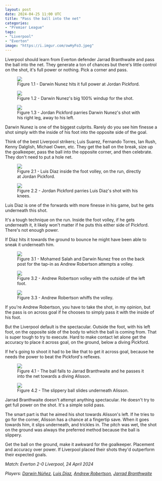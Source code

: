 ```yaml
---
layout: post
date: 2024-04-25 11:00 UTC
title: "Pass the ball into the net"
categories:
- "Premier League"
tags:
- "Liverpool"
- "Everton"
image: "https://i.imgur.com/owHyFo3.jpeg"
---
```


Liverpool should learn from Everton defender Jarrad Branthwaite and pass the ball into the net. They generate a ton of chances but there's little control on the shot, it's full power or nothing. Pick a corner and pass. 

<!---more--->

<figure>
    <img src="https://i.imgur.com/P1d52AU.jpeg">
    <figcaption>Figure 1.1 - Darwin Nunez hits it full power at Jordan Pickford.</figcaption>
</figure> 

<figure>
    <img src="https://i.imgur.com/awDlPE3.jpeg">
    <figcaption>Figure 1.2 - Darwin Nunez's big 100% windup for the shot.</figcaption>
</figure> 

<figure>
    <img src="https://i.imgur.com/XnrQW5J.jpeg">
    <figcaption>Figure 1.3 - Jordan Pickford parries Darwin Nunez's shot with his right leg, away to his left.</figcaption>
</figure> 

Darwin Nunez is one of the biggest culprits. Rarely do you see him finesse a shot simply with the inside of his foot into the opposite side of the goal. 

Think of the best Liverpool strikers; Luis Suarez, Fernando Torres, Ian Rush, Kenny Dalglish, Michael Owen, etc. They get the ball on the break, size up the goalkeeper, pass the ball into the opposite corner, and then celebrate. They don't need to put a hole net.

<figure>
    <img src="https://i.imgur.com/c8SmuMI.jpeg">
    <figcaption>Figure 2.1 - Luis Diaz inside the foot volley, on the run, directly at Jordan Pickford. </figcaption>
</figure> 

<figure>
    <img src="https://i.imgur.com/VGAOhtg.jpeg">
    <figcaption>Figure 2.2 - Jordan Pickford parries Luis Diaz's shot with his knees.</figcaption>
</figure> 

Luis Diaz is one of the forwards with more finesse in his game, but he gets underneath this shot. 

It's a tough technique on the run. Inside the foot volley, if he gets underneath it, it likely won't matter if he puts this either side of Pickford. There's not enough power. 

If Diaz hits it towards the ground to bounce he might have been able to sneak it underneath him. 

<figure>
    <img src="https://i.imgur.com/zKtTW3u.jpeg">
    <figcaption>Figure 3.1 - Mohamed Salah and Darwin Nunez free on the back post for the tap-in as Andrew Robertson attempts a volley. </figcaption>
</figure> 

<figure>
    <img src="https://i.imgur.com/JDjWMio.jpeg">
    <figcaption>Figure 3.2 - Andrew Robertson volley with the outside of the left foot.</figcaption>
</figure> 

<figure>
    <img src="https://i.imgur.com/U9FdrpC.jpeg">
    <figcaption>Figure 3.3 - Andrew Robertson whiffs the volley. </figcaption>
</figure> 

If you're Andrew Robertson, you have to take the shot, in my opinion, but the pass is on across goal if he chooses to simply pass it with the inside of his foot. 

But the Liverpool default is the spectacular. Outside the foot, with his left foot, on the opposite side of the body to which the ball is coming from. That is super tough to try to execute. Hard to make contact let alone get the accuracy to place it across goal, on the ground, below a diving Pickford. 

If he's going to shoot it had to be like that to get it across goal, because he needs the power to beat the Pickford's reflexes.

<figure>
    <img src="https://i.imgur.com/owHyFo3.jpeg">
    <figcaption>Figure 4.1 - The ball falls to Jarrad Branthwaite and he passes it into the net towards a diving Alisson.</figcaption>
</figure> 

<figure>
    <img src="https://i.imgur.com/bZnHx6g.jpeg">
    <figcaption>Figure 4.2 - The slippery ball slides underneath Alisson.</figcaption>
</figure> 

Jarrad Branthwaite doesn't attempt anything spectacular. He doesn't try to get full power on the shot. It's a simple solid pass.

The smart part is that he aimed his shot towards Alisson's left. If he tries to go for the corner, Alisson has a chance at a fingertip save. When it goes towards him, it slips underneath, and trickles in. The pitch was wet, the shot on the ground was always the preferred method because the ball is slippery. 

Get the ball on the ground, make it awkward for the goalkeeper. Placement and accuracy over power. If Liverpool placed their shots they'd outperform their expected goals. 

*Match: Everton 2-0 Liverpool, 24 April 2024*

*Players: <a rel="nofollow noopener" target="_blank" href="https://fbref.com/en/players/4d77b365/Darwin-Nunez?utm_medium=linker&amp;utm_source=fbref.com&amp;utm_campaign=2024-04-24_fb">Darwin Núñez</a>, <a rel="nofollow noopener" target="_blank" href="https://fbref.com/en/players/4a1a9578/Luis-Diaz?utm_medium=linker&amp;utm_source=fbref.com&amp;utm_campaign=2024-04-24_fb">Luis Díaz</a>, <a rel="nofollow noopener" target="_blank" href="https://fbref.com/en/players/2e4f5f03/Andrew-Robertson?utm_medium=linker&amp;utm_source=fbref.com&amp;utm_campaign=2024-04-24_fb">Andrew Robertson</a>, <a rel="nofollow noopener" target="_blank" href="https://fbref.com/en/players/c1949191/Jarrad-Branthwaite?utm_medium=linker&amp;utm_source=fbref.com&amp;utm_campaign=2024-04-24_fb">Jarrad Branthwaite</a>*